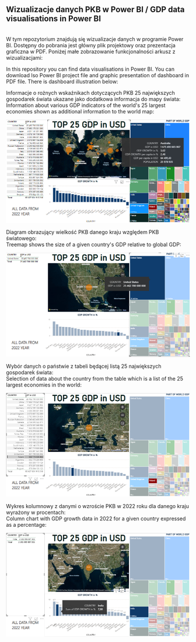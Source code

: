 <h2>Wizualizacje danych PKB w Power BI / GDP data visualisations in Power BI </h2>
</br>
W tym repozytorium znajdują się wizualizacje danych w programie Power BI. Dostępny do pobrania jest główny plik projektowy oraz prezentacja graficzna w PDF.
Poniżej małe zobrazowanie funkcjonalności arkusz z wizualizacjami:

In this repository you can find data visualisations in Power BI. You can download lso Power BI project file and graphic presentation of dashboard in PDF file.
There is dashboard illustration below:


Informacje o rożnych wskaźnikach dotyczących PKB 25 największych gospodarek świata ukazane jako dodatkowa informacja do mapy świata:
</br>
Information about various GDP indicators of the world's 25 largest economies shown as additional information to the world map:

<picture>
 <img alt="DATA-FROM-WPR" src="./pictures/1. infofrommap.png">
</picture>
</br>

Diagram obrazujący wielkość PKB danego kraju względem PKB światowego:
</br>
Treemap shows the size of a given country's GDP relative to global GDP:

<picture>
 <img alt="DATA-FROM-WPR" src="./pictures/2.treemap.png">
</picture>
</br>

Wybór danych o państwie z tabeli będącej listą 25 największych gospodarek świata:
</br>
Selection of data about the country from the table which is a list of the 25 largest economies in the world:

<picture>
 <img alt="DATA-FROM-WPR" src="./pictures/3.table.png">
</picture>
</br>

Wykres kolumnowy z danymi o wzroście PKB w 2022 roku dla danego kraju wyrażony w procentach:
</br>
Column chart with GDP growth data in 2022 for a given country expressed as a percentage:

<picture>
 <img alt="DATA-FROM-WPR" src="./pictures/4.columnchart.png">
</picture>
